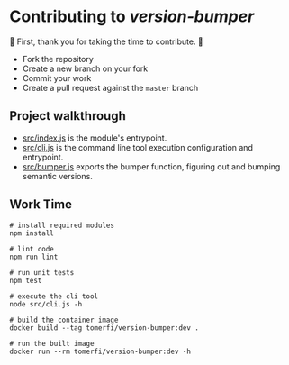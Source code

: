 # Contributing to *version-bumper*

:clap: First, thank you for taking the time to contribute. :clap:

- Fork the repository
- Create a new branch on your fork
- Commit your work
- Create a pull request against the `master` branch

## Project walkthrough

- [src/index.js](src/index.js) is the module's entrypoint.
- [src/cli.js](src/cli.js) is the command line tool execution configuration and entrypoint.
- [src/bumper.js](src/bumper.js) exports the bumper function, figuring out and bumping semantic versions.

## Work Time

```shell
# install required modules
npm install

# lint code
npm run lint

# run unit tests
npm test

# execute the cli tool
node src/cli.js -h

# build the container image
docker build --tag tomerfi/version-bumper:dev .

# run the built image
docker run --rm tomerfi/version-bumper:dev -h
```
